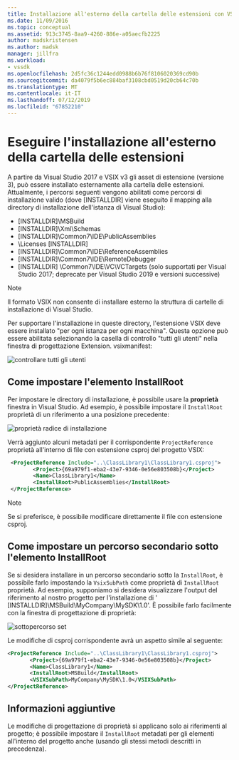```yaml
---
title: Installazione all'esterno della cartella delle estensioni con VSIX v3 | Microsoft Docs
ms.date: 11/09/2016
ms.topic: conceptual
ms.assetid: 913c3745-8aa9-4260-886e-a05aecfb2225
author: madskristensen
ms.author: madsk
manager: jillfra
ms.workload:
- vssdk
ms.openlocfilehash: 2d5fc36c1244edd0988b6b76f8106020369cd90b
ms.sourcegitcommit: da4079f5b6ec884baf3108cbd0519d20cb64c70b
ms.translationtype: MT
ms.contentlocale: it-IT
ms.lasthandoff: 07/12/2019
ms.locfileid: "67852210"
---
```

# <a name="install-outside-the-extensions-folder"></a>Eseguire l'installazione all'esterno della cartella delle estensioni

A partire da Visual Studio 2017 e VSIX v3 gli asset di estensione (versione 3), può essere installato esternamente alla cartella delle estensioni. Attualmente, i percorsi seguenti vengono abilitati come percorsi di installazione valido (dove [INSTALLDIR] viene eseguito il mapping alla directory di installazione dell'istanza di Visual Studio):

* [INSTALLDIR]\MSBuild
* [INSTALLDIR]\Xml\Schemas
* [INSTALLDIR]\Common7\IDE\PublicAssemblies
* \Licenses [INSTALLDIR]
* [INSTALLDIR]\Common7\IDE\ReferenceAssemblies
* [INSTALLDIR]\Common7\IDE\RemoteDebugger
* [INSTALLDIR] \Common7\IDE\VC\VCTargets (solo supportati per Visual Studio 2017; deprecate per Visual Studio 2019 e versioni successive)

> [!NOTE]
> Il formato VSIX non consente di installare esterno la struttura di cartelle di installazione di Visual Studio. 

Per supportare l'installazione in queste directory, l'estensione VSIX deve essere installato "per ogni istanza per ogni macchina". Questa opzione può essere abilitata selezionando la casella di controllo "tutti gli utenti" nella finestra di progettazione Extension. vsixmanifest:

![controllare tutti gli utenti](media/check-all-users.png)

## <a name="how-to-set-the-installroot"></a>Come impostare l'elemento InstallRoot

Per impostare le directory di installazione, è possibile usare la **proprietà** finestra in Visual Studio. Ad esempio, è possibile impostare il `InstallRoot` proprietà di un riferimento a una posizione precedente:

![proprietà radice di installazione](media/install-root-properties.png)

Verrà aggiunto alcuni metadati per il corrispondente `ProjectReference` proprietà all'interno di file con estensione csproj del progetto VSIX:

```xml
 <ProjectReference Include="..\ClassLibrary1\ClassLibrary1.csproj">
        <Project>{69a979f1-eba2-43e7-9346-0e56e803508b}</Project>
        <Name>ClassLibrary1</Name>
        <InstallRoot>PublicAssemblies</InstallRoot>
 </ProjectReference>
```

> [!NOTE]
> Se si preferisce, è possibile modificare direttamente il file con estensione csproj.

## <a name="how-to-set-a-subpath-under-the-installroot"></a>Come impostare un percorso secondario sotto l'elemento InstallRoot

Se si desidera installare in un percorso secondario sotto la `InstallRoot`, è possibile farlo impostando la `VsixSubPath` come proprietà di `InstallRoot` proprietà. Ad esempio, supponiamo si desidera visualizzare l'output del riferimento al nostro progetto per l'installazione di ' [INSTALLDIR]\MSBuild\MyCompany\MySDK\1.0'. È possibile farlo facilmente con la finestra di progettazione di proprietà:

![sottopercorso set](media/set-subpath.png)

Le modifiche di csproj corrispondente avrà un aspetto simile al seguente:

```xml
<ProjectReference Include="..\ClassLibrary1\ClassLibrary1.csproj">
       <Project>{69a979f1-eba2-43e7-9346-0e56e803508b}</Project>
       <Name>ClassLibrary1</Name>
       <InstallRoot>MSBuild</InstallRoot>
       <VSIXSubPath>MyCompany\MySDK\1.0</VSIXSubPath>
</ProjectReference>
```

## <a name="extra-information"></a>Informazioni aggiuntive

Le modifiche di progettazione di proprietà si applicano solo ai riferimenti al progetto; è possibile impostare il `InstallRoot` metadati per gli elementi all'interno del progetto anche (usando gli stessi metodi descritti in precedenza).
